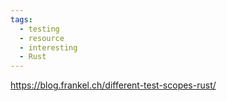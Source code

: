 ```yaml
---
tags:
  - testing
  - resource
  - interesting
  - Rust
---
```


https://blog.frankel.ch/different-test-scopes-rust/